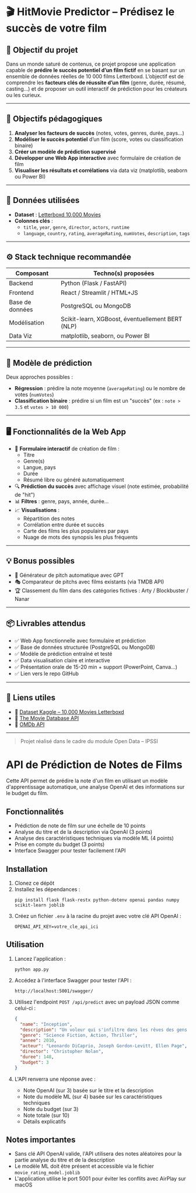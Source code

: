 # 🎬 HitMovie Predictor – Prédisez le succès de votre film

## 🎯 Objectif du projet

Dans un monde saturé de contenus, ce projet propose une application capable de **prédire le succès potentiel d’un film fictif** en se basant sur un ensemble de données réelles de 10 000 films Letterboxd. L’objectif est de comprendre les **facteurs clés de réussite d’un film** (genre, durée, résumé, casting...) et de proposer un outil interactif de prédiction pour les créateurs ou les curieux.

---

## 📌 Objectifs pédagogiques

1. **Analyser les facteurs de succès** (notes, votes, genres, durée, pays...)
2. **Modéliser le succès potentiel** d’un film (score, votes ou classification binaire)
3. **Créer un modèle de prédiction supervisé**
4. **Développer une Web App interactive** avec formulaire de création de film
5. **Visualiser les résultats et corrélations** via data viz (matplotlib, seaborn ou Power BI)

---

## 🧠 Données utilisées

- **Dataset** : [Letterboxd 10,000 Movies](https://www.kaggle.com/datasets/ky1338/10000-movies-letterboxd-data)
- **Colonnes clés** :  
  - `title`, `year`, `genre`, `director`, `actors`, `runtime`  
  - `language`, `country`, `rating`, `averageRating`, `numVotes`, `description`, `tags`

---

## ⚙️ Stack technique recommandée

| Composant       | Techno(s) proposées                     |
|----------------|------------------------------------------|
| Backend         | Python (Flask / FastAPI)                |
| Frontend        | React / Streamlit / HTML+JS             |
| Base de données | PostgreSQL ou MongoDB                   |
| Modélisation    | Scikit-learn, XGBoost, éventuellement BERT (NLP) |
| Data Viz        | matplotlib, seaborn, ou Power BI        |

---

## 🔮 Modèle de prédiction

Deux approches possibles :

- **Régression** : prédire la note moyenne (`averageRating`) ou le nombre de votes (`numVotes`)
- **Classification binaire** : prédire si un film est un "succès" (ex : `note > 3.5` et `votes > 10 000`)

---

## 🖥️ Fonctionnalités de la Web App

- 🎥 **Formulaire interactif** de création de film :  
  - Titre  
  - Genre(s)  
  - Langue, pays  
  - Durée  
  - Résumé libre ou généré automatiquement
- 🔍 **Prédiction du succès** avec affichage visuel (note estimée, probabilité de "hit")
- 📊 **Filtres** : genre, pays, année, durée…
- 📈 **Visualisations** :  
  - Répartition des notes  
  - Corrélation entre durée et succès  
  - Carte des films les plus populaires par pays  
  - Nuage de mots des synopsis les plus fréquents

---

## 💡 Bonus possibles

- 🎲 Générateur de pitch automatique avec GPT
- 🎭 Comparateur de pitchs avec films existants (via TMDB API)
- 🏆 Classement du film dans des catégories fictives : Arty / Blockbuster / Nanar

---

## 📦 Livrables attendus

- ✅ Web App fonctionnelle avec formulaire et prédiction
- ✅ Base de données structurée (PostgreSQL ou MongoDB)
- ✅ Modèle de prédiction entraîné et testé
- ✅ Data visualisation claire et interactive
- ✅ Présentation orale de 15-20 min + support (PowerPoint, Canva...)
- ✅ Lien vers le repo GitHub

---

## 🧩 Liens utiles

- 🔗 [Dataset Kaggle – 10,000 Movies Letterboxd](https://www.kaggle.com/datasets/ky1338/10000-movies-letterboxd-data)  
- 🔗 [The Movie Database API](https://developer.themoviedb.org/)  
- 🔗 [OMDb API](https://www.omdbapi.com/)  

---

> Projet réalisé dans le cadre du module Open Data – IPSSI

# API de Prédiction de Notes de Films

Cette API permet de prédire la note d'un film en utilisant un modèle d'apprentissage automatique, une analyse OpenAI et des informations sur le budget du film.

## Fonctionnalités

- Prédiction de note de film sur une échelle de 10 points
- Analyse du titre et de la description via OpenAI (3 points)
- Analyse des caractéristiques techniques via modèle ML (4 points)
- Prise en compte du budget (3 points)
- Interface Swagger pour tester facilement l'API

## Installation

1. Clonez ce dépôt
2. Installez les dépendances :
   ```
   pip install flask flask-restx python-dotenv openai pandas numpy scikit-learn joblib
   ```
3. Créez un fichier `.env` à la racine du projet avec votre clé API OpenAI :
   ```
   OPENAI_API_KEY=votre_cle_api_ici
   ```

## Utilisation

1. Lancez l'application :
   ```
   python app.py
   ```

2. Accédez à l'interface Swagger pour tester l'API :
   ```
   http://localhost:5001/swagger/
   ```

3. Utilisez l'endpoint `POST /api/predict` avec un payload JSON comme celui-ci :
   ```json
   {
     "name": "Inception",
     "description": "Un voleur qui s'infiltre dans les rêves des gens pour voler leurs secrets se voit offrir une chance de retrouver sa vie normale.",
     "genre": "Science Fiction, Action, Thriller",
     "annee": 2010,
     "acteur": "Leonardo DiCaprio, Joseph Gordon-Levitt, Ellen Page",
     "director": "Christopher Nolan",
     "duree": 148,
     "budget": 3
   }
   ```

4. L'API renverra une réponse avec :
   - Note OpenAI (sur 3) basée sur le titre et la description
   - Note du modèle ML (sur 4) basée sur les caractéristiques techniques
   - Note du budget (sur 3)
   - Note totale (sur 10)
   - Détails explicatifs

## Notes importantes

- Sans clé API OpenAI valide, l'API utilisera des notes aléatoires pour la partie analyse du titre et de la description
- Le modèle ML doit être présent et accessible via le fichier `movie_rating_model.joblib`
- L'application utilise le port 5001 pour éviter les conflits avec AirPlay sur macOS

